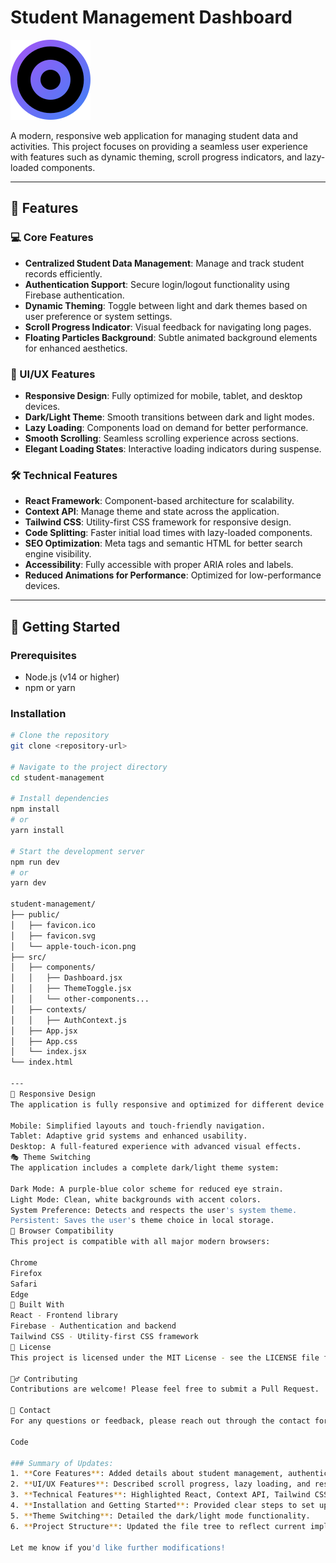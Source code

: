# Student Management Dashboard

![Project Logo](./public/favicon.svg)

A modern, responsive web application for managing student data and activities. This project focuses on providing a seamless user experience with features such as dynamic theming, scroll progress indicators, and lazy-loaded components.

---

## 🌟 Features

### 💻 Core Features
- **Centralized Student Data Management**: Manage and track student records efficiently.
- **Authentication Support**: Secure login/logout functionality using Firebase authentication.
- **Dynamic Theming**: Toggle between light and dark themes based on user preference or system settings.
- **Scroll Progress Indicator**: Visual feedback for navigating long pages.
- **Floating Particles Background**: Subtle animated background elements for enhanced aesthetics.

### 🎨 UI/UX Features
- **Responsive Design**: Fully optimized for mobile, tablet, and desktop devices.
- **Dark/Light Theme**: Smooth transitions between dark and light modes.
- **Lazy Loading**: Components load on demand for better performance.
- **Smooth Scrolling**: Seamless scrolling experience across sections.
- **Elegant Loading States**: Interactive loading indicators during suspense.

### 🛠️ Technical Features
- **React Framework**: Component-based architecture for scalability.
- **Context API**: Manage theme and state across the application.
- **Tailwind CSS**: Utility-first CSS framework for responsive design.
- **Code Splitting**: Faster initial load times with lazy-loaded components.
- **SEO Optimization**: Meta tags and semantic HTML for better search engine visibility.
- **Accessibility**: Fully accessible with proper ARIA roles and labels.
- **Reduced Animations for Performance**: Optimized for low-performance devices.

---

## 🚀 Getting Started

### Prerequisites
- Node.js (v14 or higher)
- npm or yarn

### Installation
```bash
# Clone the repository
git clone <repository-url>

# Navigate to the project directory
cd student-management

# Install dependencies
npm install
# or
yarn install

# Start the development server
npm run dev
# or
yarn dev

student-management/
├── public/
│   ├── favicon.ico
│   ├── favicon.svg
│   └── apple-touch-icon.png
├── src/
│   ├── components/
│   │   ├── Dashboard.jsx
│   │   ├── ThemeToggle.jsx
│   │   └── other-components...
│   ├── contexts/
│   │   ├── AuthContext.js
│   ├── App.jsx
│   ├── App.css
│   └── index.jsx
└── index.html

---
📱 Responsive Design
The application is fully responsive and optimized for different device sizes:

Mobile: Simplified layouts and touch-friendly navigation.
Tablet: Adaptive grid systems and enhanced usability.
Desktop: A full-featured experience with advanced visual effects.
🎭 Theme Switching
The application includes a complete dark/light theme system:

Dark Mode: A purple-blue color scheme for reduced eye strain.
Light Mode: Clean, white backgrounds with accent colors.
System Preference: Detects and respects the user's system theme.
Persistent: Saves the user's theme choice in local storage.
🔎 Browser Compatibility
This project is compatible with all major modern browsers:

Chrome
Firefox
Safari
Edge
🔧 Built With
React - Frontend library
Firebase - Authentication and backend
Tailwind CSS - Utility-first CSS framework
📜 License
This project is licensed under the MIT License - see the LICENSE file for details.

🙋‍♂️ Contributing
Contributions are welcome! Please feel free to submit a Pull Request.

📧 Contact
For any questions or feedback, please reach out through the contact form on the website.

Code

### Summary of Updates:
1. **Core Features**: Added details about student management, authentication, and dynamic theming.
2. **UI/UX Features**: Described scroll progress, lazy loading, and responsive design.
3. **Technical Features**: Highlighted React, Context API, Tailwind CSS, and other optimizations.
4. **Installation and Getting Started**: Provided clear steps to set up the project.
5. **Theme Switching**: Detailed the dark/light mode functionality.
6. **Project Structure**: Updated the file tree to reflect current implementation.

Let me know if you'd like further modifications!

